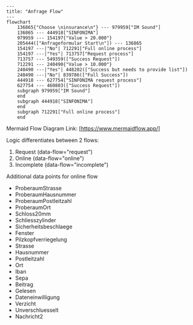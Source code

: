 ```mermaid
---
title: "Anfrage Flow"
---
flowchart
	136865{"Choose \ninsurance\n"} --- 979959["IM Sound"]
	136865 --- 444918["SINFONIMA"]
	979959 --- 154197{"Value > 20.000"}
	205444(["Anfrageformular Start\n"]) --- 136865
	154197 ---|"No"| 712291["Full online process"]
	154197 ---|"Yes"| 713757["Request process"]
	713757 --- 549359(["Success Request"])
	712291 --- 240490{"Value > 10.000"}
	240490 ---|"Yes"| 448202(["Success but needs to provide list"])
	240490 ---|"No"| 839786(["Full Success"])
	444918 --- 627754["SINFONIMA request process"]
	627754 --- 460803(["Success Request"])
	subgraph 979959["IM Sound"]
	end
	subgraph 444918["SINFONIMA"]
	end
	subgraph 712291["Full online process"]
	end
```

Mermaid Flow Diagram Link: [https://www.mermaidflow.app/]

Logic differentiates between 2 flows:

1. Request (data-flow="request")
2. Online (data-flow="online")
3. Incomplete (data-flow="incomplete")

Additional data points for online flow

- ProberaumStrasse
- ProberaumHausnummer
- ProberaumPostleitzahl
- ProberaumOrt
- Schloss20mm
- Schliesszylinder
- Sicherheitsbeschlaege
- Fenster
- Pilzkopfverriegelung
- Strasse
- Hausnummer
- Postleitzahl
- Ort
- Iban
- Sepa
- Beitrag
- Gelesen
- Dateneinwilligung
- Verzicht
- Unverschluesselt
- Nachricht2
